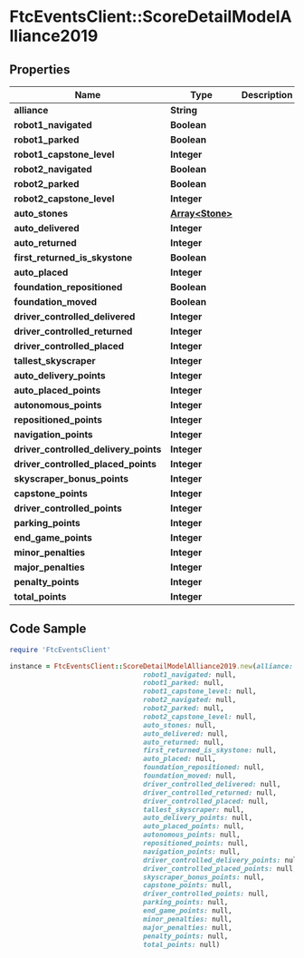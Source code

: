 # FtcEventsClient::ScoreDetailModelAlliance2019

## Properties

Name | Type | Description | Notes
------------ | ------------- | ------------- | -------------
**alliance** | **String** |  | [optional] 
**robot1_navigated** | **Boolean** |  | [optional] 
**robot1_parked** | **Boolean** |  | [optional] 
**robot1_capstone_level** | **Integer** |  | [optional] 
**robot2_navigated** | **Boolean** |  | [optional] 
**robot2_parked** | **Boolean** |  | [optional] 
**robot2_capstone_level** | **Integer** |  | [optional] 
**auto_stones** | [**Array&lt;Stone&gt;**](Stone.md) |  | [optional] 
**auto_delivered** | **Integer** |  | [optional] 
**auto_returned** | **Integer** |  | [optional] 
**first_returned_is_skystone** | **Boolean** |  | [optional] 
**auto_placed** | **Integer** |  | [optional] 
**foundation_repositioned** | **Boolean** |  | [optional] 
**foundation_moved** | **Boolean** |  | [optional] 
**driver_controlled_delivered** | **Integer** |  | [optional] 
**driver_controlled_returned** | **Integer** |  | [optional] 
**driver_controlled_placed** | **Integer** |  | [optional] 
**tallest_skyscraper** | **Integer** |  | [optional] 
**auto_delivery_points** | **Integer** |  | [optional] 
**auto_placed_points** | **Integer** |  | [optional] 
**autonomous_points** | **Integer** |  | [optional] 
**repositioned_points** | **Integer** |  | [optional] 
**navigation_points** | **Integer** |  | [optional] 
**driver_controlled_delivery_points** | **Integer** |  | [optional] 
**driver_controlled_placed_points** | **Integer** |  | [optional] 
**skyscraper_bonus_points** | **Integer** |  | [optional] 
**capstone_points** | **Integer** |  | [optional] 
**driver_controlled_points** | **Integer** |  | [optional] 
**parking_points** | **Integer** |  | [optional] 
**end_game_points** | **Integer** |  | [optional] 
**minor_penalties** | **Integer** |  | [optional] 
**major_penalties** | **Integer** |  | [optional] 
**penalty_points** | **Integer** |  | [optional] 
**total_points** | **Integer** |  | [optional] 

## Code Sample

```ruby
require 'FtcEventsClient'

instance = FtcEventsClient::ScoreDetailModelAlliance2019.new(alliance: null,
                                 robot1_navigated: null,
                                 robot1_parked: null,
                                 robot1_capstone_level: null,
                                 robot2_navigated: null,
                                 robot2_parked: null,
                                 robot2_capstone_level: null,
                                 auto_stones: null,
                                 auto_delivered: null,
                                 auto_returned: null,
                                 first_returned_is_skystone: null,
                                 auto_placed: null,
                                 foundation_repositioned: null,
                                 foundation_moved: null,
                                 driver_controlled_delivered: null,
                                 driver_controlled_returned: null,
                                 driver_controlled_placed: null,
                                 tallest_skyscraper: null,
                                 auto_delivery_points: null,
                                 auto_placed_points: null,
                                 autonomous_points: null,
                                 repositioned_points: null,
                                 navigation_points: null,
                                 driver_controlled_delivery_points: null,
                                 driver_controlled_placed_points: null,
                                 skyscraper_bonus_points: null,
                                 capstone_points: null,
                                 driver_controlled_points: null,
                                 parking_points: null,
                                 end_game_points: null,
                                 minor_penalties: null,
                                 major_penalties: null,
                                 penalty_points: null,
                                 total_points: null)
```



